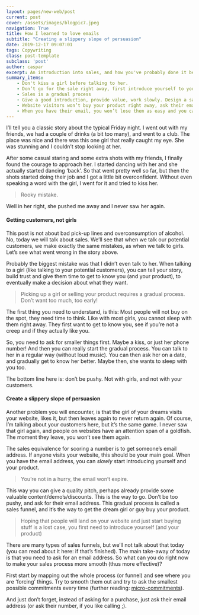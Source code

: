 ```yaml
---
layout: pages/new-web/post
current: post
cover: /assets/images/blogpic7.jpeg
navigation: True
title: How I learned to love emails
subtitle: "Creating a slippery slope of persuasion"
date: 2019-12-17 09:07:01
tags: Copywriting
class: post-template
subclass: 'post'
author: caspar
excerpt: An introduction into sales, and how you've probably done it before.
summary_items:
    - Don't kiss a girl before talking to her.
    - Don’t go for the sale right away, first introduce yourself to your potential customers
    - Sales is a gradual process
    - Give a good introduction, provide value, work slowly. Design a sales funnel
    - Website visitors won’t buy your product right away, ask their email address!
    - When you have their email, you won’t lose them as easy and you can give a quality pitch, give demo’s or provide discounts.
---
```


I’ll tell you a classic story about the typical Friday night. I went out with my friends, we had a couple of drinks (a bit too many), and went to a club. The place was nice and there was this one girl that really caught my eye. She was stunning and I couldn’t stop looking at her. 

After some casual staring and some extra shots with my friends, I finally found the courage to approach her. I started dancing with her and she actually started dancing ‘back’. So that went pretty well so far, but then the shots started doing their job and I got a little bit overconfident. Without even speaking a word with the girl, I went for it and tried to kiss her. 

<blockquote>Rooky mistake.</blockquote>

Well in her right, she pushed me away and I never saw her again.


#### **Getting customers, not girls**

This post is not about bad pick-up lines and overconsumption of alcohol. No, today we will talk about sales. We’ll see that when we talk our potential customers, we make exactly the same mistakes, as when we talk to girls. Let’s see what went wrong in the story above.

Probably the biggest mistake was that I didn’t even talk to her. When talking to a girl (like talking to your potential customers), you can tell your story, build trust and give them time to get to know you (and your product), to eventually make a decision about what they want.

<blockquote>Picking up a girl or selling your product requires a gradual process. Don’t want too much, too early!</blockquote>

The first thing you need to understand, is this: Most people will not buy on the spot, they need time to think. Like with most girls, you cannot sleep with them right away. They first want to get to know you, see if you’re not a creep and if they actually like you. 

So, you need to ask for smaller things first. Maybe a kiss, or just her phone number! And then you can really start the gradual process. You can talk to her in a regular way (without loud music). You can then ask her on a date, and gradually get to know her better. Maybe then, she wants to sleep with you too. 

The bottom line here is: don’t be pushy. Not with girls, and not with your customers.


#### **Create a slippery slope of persuasion**

Another problem you will encounter, is that the girl of your dreams visits your website, likes it, but then leaves again to never return again. Of course, I’m talking about your customers here, but it’s the same game. I never saw that girl again, and people on websites have an attention span of a goldfish. The moment they leave, you won’t see them again.

The sales equivalence for scoring a number is to get someone’s email address. If anyone visits your website, this should be your main goal. When you have the email address, you can *slowly* start introducing yourself and your product. 

<blockquote>You’re not in a hurry, the email won’t expire.</blockquote>

This way you can give a quality pitch, perhaps already provide some valuable content/demo’s/discounts. This is the way to go. Don’t be too pushy, and ask for their email address. This gradual process is called a sales funnel, and it’s the way to get the dream girl or guy buy your product.

<blockquote>Hoping that people will land on your website and just start buying stuff is a lost case, you first need to introduce yourself (and your product)</blockquote>

There are many types of sales funnels, but we’ll not talk about that today (you can read about it here: if that’s finished). The main take-away of today is that you need to ask for an email address. So what can you do right now to make your sales process more smooth (thus more effective)? 

First start by mapping out the whole process (or funnel) and see where you are ‘forcing’ things. Try to smooth them out and try to ask the smallest possible commitments every time (further reading: [micro-commitments](https://www.crazyegg.com/blog/science-of-micro-commitments/)). 

And just don’t forget, instead of asking for a purchase, just ask their email address (or ask their number, if you like calling ;).
